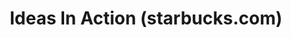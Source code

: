 ---
ee_id: '4132'
site: '1'
type: '2'
long_id: 2014-030 Ideas In Action
url: 2014-030-ideas-in-action
year: '2014'
medium: Single channel video
commission:
add_credit:
dims: Variable
pitch: "​Surfing around Starbucks user forums…..."
ps:
live_url:
related:
title: Ideas In Action (starbucks.com)
youtube: '{"id":"UWItpHYg_3Y","url":"http:\/\/www.youtube.com\/embed\/UWItpHYg_3Y?rel=0&wmode=opaque&hd=1","width":"640","height":"480","type":"youtube","title":"Cory
  Arcangel - Ideas In Action","description":"Cory Arcangel \nIdeas In Action, 2014\nSingle-channel
  video","thumbnail_small":"https:\/\/i.ytimg.com\/vi\/UWItpHYg_3Y\/default.jpg","thumbnail_large":"https:\/\/i.ytimg.com\/vi\/UWItpHYg_3Y\/hqdefault.jpg","author":"coryarcangel","length":"00:32:42","embed":"%3Ciframe%20src%3D%22http%3A\/\/www.youtube.com\/embed\/UWItpHYg_3Y%3Frel%3D0%26wmode%3Dopaque%26hd%3D1%22%20border%3D%220%22%20height%3D%22480%22%20width%3D%22640%22%3E%3C\/iframe%3E"}

  '
imgs: |-
  mystarbucksidea-2014-030-digital-still-4-database-ih.jpg
  mystarbucksidea-2014-030-digital-still-5-database-ih.jpg
subheading:
year2: '2014'
download:
add_credits:
related_code:
! '':
layout: things-i-made
---